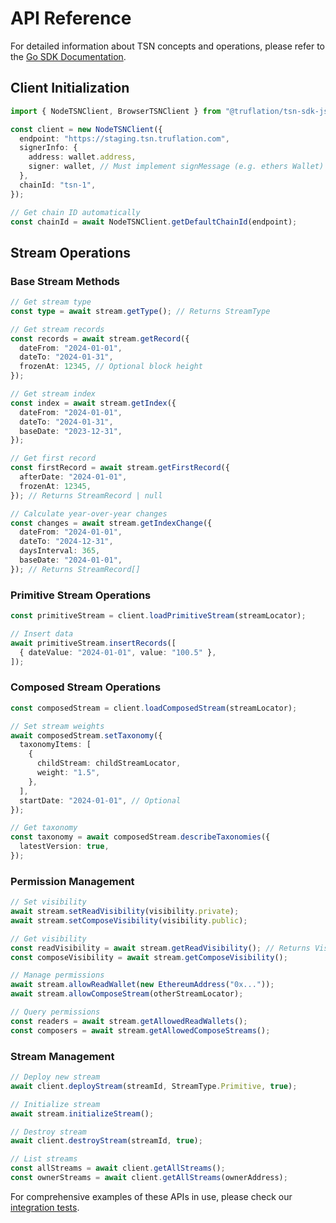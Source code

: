 # API Reference

For detailed information about TSN concepts and operations, please refer to the [Go SDK Documentation](https://github.com/truflation/tsn-sdk/blob/main/docs/readme.md).

## Client Initialization

```typescript
import { NodeTSNClient, BrowserTSNClient } from "@truflation/tsn-sdk-js";

const client = new NodeTSNClient({
  endpoint: "https://staging.tsn.truflation.com",
  signerInfo: {
    address: wallet.address,
    signer: wallet, // Must implement signMessage (e.g. ethers Wallet)
  },
  chainId: "tsn-1",
});

// Get chain ID automatically
const chainId = await NodeTSNClient.getDefaultChainId(endpoint);
```

## Stream Operations

### Base Stream Methods

```typescript
// Get stream type
const type = await stream.getType(); // Returns StreamType

// Get stream records
const records = await stream.getRecord({
  dateFrom: "2024-01-01",
  dateTo: "2024-01-31",
  frozenAt: 12345, // Optional block height
});

// Get stream index
const index = await stream.getIndex({
  dateFrom: "2024-01-01",
  dateTo: "2024-01-31",
  baseDate: "2023-12-31",
});

// Get first record
const firstRecord = await stream.getFirstRecord({
  afterDate: "2024-01-01",
  frozenAt: 12345,
}); // Returns StreamRecord | null

// Calculate year-over-year changes
const changes = await stream.getIndexChange({
  dateFrom: "2024-01-01",
  dateTo: "2024-12-31",
  daysInterval: 365,
  baseDate: "2024-01-01",
}); // Returns StreamRecord[]
```

### Primitive Stream Operations

```typescript
const primitiveStream = client.loadPrimitiveStream(streamLocator);

// Insert data
await primitiveStream.insertRecords([
  { dateValue: "2024-01-01", value: "100.5" },
]);
```

### Composed Stream Operations

```typescript
const composedStream = client.loadComposedStream(streamLocator);

// Set stream weights
await composedStream.setTaxonomy({
  taxonomyItems: [
    {
      childStream: childStreamLocator,
      weight: "1.5",
    },
  ],
  startDate: "2024-01-01", // Optional
});

// Get taxonomy
const taxonomy = await composedStream.describeTaxonomies({
  latestVersion: true,
});
```

### Permission Management

```typescript
// Set visibility
await stream.setReadVisibility(visibility.private);
await stream.setComposeVisibility(visibility.public);

// Get visibility
const readVisibility = await stream.getReadVisibility(); // Returns VisibilityEnum | null
const composeVisibility = await stream.getComposeVisibility();

// Manage permissions
await stream.allowReadWallet(new EthereumAddress("0x..."));
await stream.allowComposeStream(otherStreamLocator);

// Query permissions
const readers = await stream.getAllowedReadWallets();
const composers = await stream.getAllowedComposeStreams();
```

### Stream Management

```typescript
// Deploy new stream
await client.deployStream(streamId, StreamType.Primitive, true);

// Initialize stream
await stream.initializeStream();

// Destroy stream
await client.destroyStream(streamId, true);

// List streams
const allStreams = await client.getAllStreams();
const ownerStreams = await client.getAllStreams(ownerAddress);
```

For comprehensive examples of these APIs in use, please check our [integration tests](../tests/integration).

